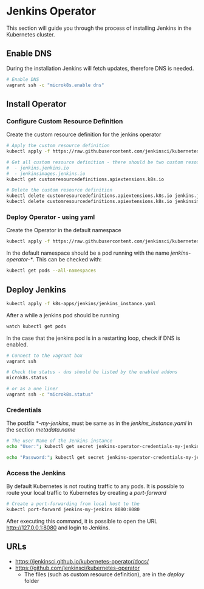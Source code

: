 # Jenkins Operator
This section will guide you through the process of installing Jenkins in
the Kubernetes cluster.

## Enable DNS
During the installation Jenkins will fetch updates, therefore DNS is needed.

```bash
# Enable DNS
vagrant ssh -c "microk8s.enable dns"
```
## Install Operator
### Configure Custom Resource Definition
Create the custom resource definition for the jenkins operator
```bash
# Apply the custom resource definition
kubectl apply -f https://raw.githubusercontent.com/jenkinsci/kubernetes-operator/master/deploy/crds/jenkins_v1alpha2_jenkins_crd.yaml

# Get all custom resource definition - there should be two custom resource definition:
#  - jenkins.jenkins.io
#  - jenkinsimages.jenkins.io
kubectl get customresourcedefinitions.apiextensions.k8s.io

# Delete the custom resource definition
kubectl delete customresourcedefinitions.apiextensions.k8s.io jenkins.jenkins.io
kubectl delete customresourcedefinitions.apiextensions.k8s.io jenkinsimages.jenkins.io
```
### Deploy Operator - using yaml
Create the Operator in the default namespace
```bash
kubectl apply -f https://raw.githubusercontent.com/jenkinsci/kubernetes-operator/master/deploy/all-in-one-v1alpha2.yaml
```

In the default namespace should be a pod running with the name *jenkins-operator-\**. This can be checked with:
```bash
kubectl get pods --all-namespaces
```

## Deploy Jenkins

```bash
kubectl apply -f k8s-apps/jenkins/jenkins_instance.yaml
```

After a while a jenkins pod should be running
```bash
watch kubectl get pods
```

In the case that the jenkins pod is in a restarting loop, check if DNS is enabled.
```bash
# Connect to the vagrant box
vagrant ssh

# Check the status - dns should be listed by the enabled addons
microk8s.status

# or as a one liner
vagrant ssh -c "microk8s.status"
```

### Credentials
The postfix \*-*my-jenkins*, must be same as in the *jenkins_instance.yaml* in the section *metadata.name*
```bash
# The user Name of the Jenkins instance
echo "User:"; kubectl get secret jenkins-operator-credentials-my-jenkins -o 'jsonpath={.data.user}' | base64 -d | xargs echo

echo "Password:"; kubectl get secret jenkins-operator-credentials-my-jenkins -o 'jsonpath={.data.password}' | base64 -d | xargs echo
```

### Access the Jenkins
By default Kubernetes is not routing traffic to any pods. It is possible to route your local traffic to Kubernetes
by creating a *port-forward*
```bash
# Create a port-forwarding from local host to the
kubectl port-forward jenkins-my-jenkins 8080:8080
```
After executing this command, it is possible to open the URL <http://127.0.0.1:8080> and login to Jenkins.


## URLs
- <https://jenkinsci.github.io/kubernetes-operator/docs/>
- <https://github.com/jenkinsci/kubernetes-operator>
    - The files (such as custom resource definition), are in the *deploy* folder